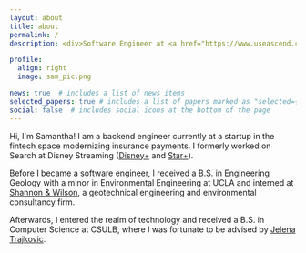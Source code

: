 ```yaml
---
layout: about
title: about
permalink: /
description: <div>Software Engineer at <a href="https://www.useascend.com/" target="_blank">Ascend</a><p>San Francisco, CA</p></div>

profile:
  align: right
  image: sam_pic.png

news: true  # includes a list of news items
selected_papers: true # includes a list of papers marked as "selected={true}"
social: false  # includes social icons at the bottom of the page
---
```


Hi, I'm Samantha! I am a backend engineer currently at a startup in the fintech space modernizing insurance payments. I formerly worked on Search at Disney Streaming (<a href="https://www.disneyplus.com/" target="_blank">Disney+</a> and <a href="https://www.starplus.com/" target="_blank">Star+</a>).

Before I became a software engineer, I received a B.S. in Engineering Geology with a minor in Environmental Engineering at UCLA and interned at <a href="https://www.shannonwilson.com" target="_blank">Shannon & Wilson</a>, a geotechnical engineering and environmental consultancy firm.

Afterwards, I entered the realm of technology and received a B.S. in Computer Science at CSULB, where I was fortunate to be advised by <a href="https://scholar.google.ca/citations?user=l-Eo7mYAAAAJ&hl=en" target="_blank">Jelena Trajkovic</a>.


<!--
Write your biography here. Tell the world about yourself. Link to your favorite [subreddit](http://reddit.com){:target="\_blank"}. You can put a picture in, too. The code is already in, just name your picture `prof_pic.jpg` and put it in the `img/` folder.

Put your address / P.O. box / other info right below your picture. You can also disable any these elements by editing `profile` property of the YAML header of your `_pages/about.md`. Edit `_bibliography/papers.bib` and Jekyll will render your [publications page](/al-folio/publications/) automatically.

Link to your social media connections, too. This theme is set up to use [Font Awesome icons](http://fortawesome.github.io/Font-Awesome/){:target="\_blank"} and [Academicons](https://jpswalsh.github.io/academicons/){:target="\_blank"}, like the ones below. Add your Facebook, Twitter, LinkedIn, Google Scholar, or just disable all of them.
-->
